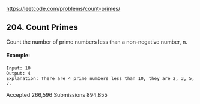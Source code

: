 https://leetcode.com/problems/count-primes/

## 204. Count Primes

Count the number of prime numbers less than a non-negative number, n.

#### Example:
```
Input: 10
Output: 4
Explanation: There are 4 prime numbers less than 10, they are 2, 3, 5, 7.
```

Accepted 266,596
Submissions 894,855

